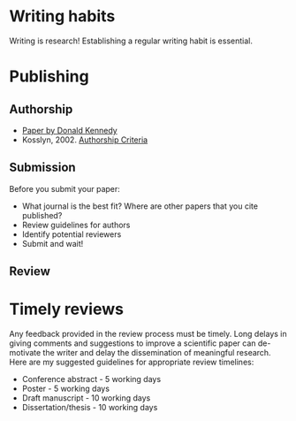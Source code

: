 # Writing habits
Writing is research! Establishing a regular writing habit is essential. 

# Publishing

## Authorship
- [Paper by Donald Kennedy](https://doresearch.stanford.edu/policies/research-policy-handbook/conduct-research/academic-authorship#anchor-2295)
- Kosslyn, 2002. [Authorship Criteria](https://kosslynlab.fas.harvard.edu/files/kosslynlab/files/authorship_criteria_nov02.pdf)

## Submission
Before you submit your paper:
- What journal is the best fit? Where are other papers that you cite published?
- Review guidelines for authors
- Identify potential reviewers
- Submit and wait!

## Review

# Timely reviews
Any feedback provided in the review process must be timely. Long delays in giving comments and suggestions to improve a scientific paper can de-motivate the writer and delay the dissemination of meaningful research. Here are my suggested guidelines for appropriate review timelines:
- Conference abstract - 5 working days
- Poster - 5 working days
- Draft manuscript - 10 working days
- Dissertation/thesis - 10 working days

